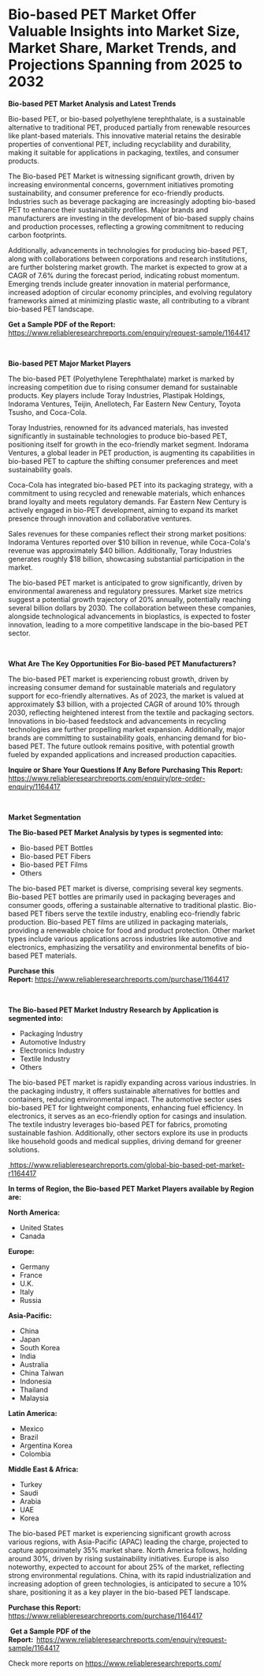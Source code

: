 <p><h1>Bio-based PET Market Offer Valuable Insights into Market Size, Market Share, Market Trends, and Projections Spanning from 2025 to 2032</h1></p><p><strong>Bio-based PET Market Analysis and Latest Trends</strong></p>
<p><p>Bio-based PET, or bio-based polyethylene terephthalate, is a sustainable alternative to traditional PET, produced partially from renewable resources like plant-based materials. This innovative material retains the desirable properties of conventional PET, including recyclability and durability, making it suitable for applications in packaging, textiles, and consumer products.</p><p>The Bio-based PET Market is witnessing significant growth, driven by increasing environmental concerns, government initiatives promoting sustainability, and consumer preference for eco-friendly products. Industries such as beverage packaging are increasingly adopting bio-based PET to enhance their sustainability profiles. Major brands and manufacturers are investing in the development of bio-based supply chains and production processes, reflecting a growing commitment to reducing carbon footprints.</p><p>Additionally, advancements in technologies for producing bio-based PET, along with collaborations between corporations and research institutions, are further bolstering market growth. The market is expected to grow at a CAGR of 7.6% during the forecast period, indicating robust momentum. Emerging trends include greater innovation in material performance, increased adoption of circular economy principles, and evolving regulatory frameworks aimed at minimizing plastic waste, all contributing to a vibrant bio-based PET landscape.</p></p>
<p><strong>Get a Sample PDF of the Report:&nbsp;</strong> <a href="https://www.reliableresearchreports.com/enquiry/request-sample/1164417?utm_campaign=2230&utm_medium=2&utm_source=Github&utm_content=ia&utm_term=24032025&utm_id=bio-based-pet">https://www.reliableresearchreports.com/enquiry/request-sample/1164417</a></p>
<p>&nbsp;</p>
<p><strong>Bio-based PET Major Market Players</strong></p>
<p><p>The bio-based PET (Polyethylene Terephthalate) market is marked by increasing competition due to rising consumer demand for sustainable products. Key players include Toray Industries, Plastipak Holdings, Indorama Ventures, Teijin, Anellotech, Far Eastern New Century, Toyota Tsusho, and Coca-Cola. </p><p>Toray Industries, renowned for its advanced materials, has invested significantly in sustainable technologies to produce bio-based PET, positioning itself for growth in the eco-friendly market segment. Indorama Ventures, a global leader in PET production, is augmenting its capabilities in bio-based PET to capture the shifting consumer preferences and meet sustainability goals. </p><p>Coca-Cola has integrated bio-based PET into its packaging strategy, with a commitment to using recycled and renewable materials, which enhances brand loyalty and meets regulatory demands. Far Eastern New Century is actively engaged in bio-PET development, aiming to expand its market presence through innovation and collaborative ventures.</p><p>Sales revenues for these companies reflect their strong market positions: Indorama Ventures reported over $10 billion in revenue, while Coca-Cola's revenue was approximately $40 billion. Additionally, Toray Industries generates roughly $18 billion, showcasing substantial participation in the market.</p><p>The bio-based PET market is anticipated to grow significantly, driven by environmental awareness and regulatory pressures. Market size metrics suggest a potential growth trajectory of 20% annually, potentially reaching several billion dollars by 2030. The collaboration between these companies, alongside technological advancements in bioplastics, is expected to foster innovation, leading to a more competitive landscape in the bio-based PET sector.</p></p>
<p>&nbsp;</p>
<p><strong>What Are The Key Opportunities For Bio-based PET Manufacturers?</strong></p>
<p><p>The bio-based PET market is experiencing robust growth, driven by increasing consumer demand for sustainable materials and regulatory support for eco-friendly alternatives. As of 2023, the market is valued at approximately $3 billion, with a projected CAGR of around 10% through 2030, reflecting heightened interest from the textile and packaging sectors. Innovations in bio-based feedstock and advancements in recycling technologies are further propelling market expansion. Additionally, major brands are committing to sustainability goals, enhancing demand for bio-based PET. The future outlook remains positive, with potential growth fueled by expanded applications and increased production capacities.</p></p>
<p><strong>Inquire or Share Your Questions If Any Before Purchasing This Report:</strong> <a href="https://www.reliableresearchreports.com/enquiry/pre-order-enquiry/1164417?utm_campaign=2230&utm_medium=2&utm_source=Github&utm_content=ia&utm_term=24032025&utm_id=bio-based-pet">https://www.reliableresearchreports.com/enquiry/pre-order-enquiry/1164417</a></p>
<p>&nbsp;</p>
<p><strong>Market Segmentation</strong></p>
<p><strong>The Bio-based PET Market Analysis by types is segmented into:</strong></p>
<p><ul><li>Bio-based PET Bottles</li><li>Bio-based PET Fibers</li><li>Bio-based PET Films</li><li>Others</li></ul></p>
<p><p>The bio-based PET market is diverse, comprising several key segments. Bio-based PET bottles are primarily used in packaging beverages and consumer goods, offering a sustainable alternative to traditional plastic. Bio-based PET fibers serve the textile industry, enabling eco-friendly fabric production. Bio-based PET films are utilized in packaging materials, providing a renewable choice for food and product protection. Other market types include various applications across industries like automotive and electronics, emphasizing the versatility and environmental benefits of bio-based PET materials.</p></p>
<p><strong>Purchase this Report:&nbsp;</strong><a href="https://www.reliableresearchreports.com/purchase/1164417?utm_campaign=2230&utm_medium=2&utm_source=Github&utm_content=ia&utm_term=24032025&utm_id=bio-based-pet">https://www.reliableresearchreports.com/purchase/1164417</a></p>
<p>&nbsp;</p>
<p><strong>The Bio-based PET Market Industry Research by Application is segmented into:</strong></p>
<p><ul><li>Packaging Industry</li><li>Automotive Industry</li><li>Electronics Industry</li><li>Textile Industry</li><li>Others</li></ul></p>
<p><p>The bio-based PET market is rapidly expanding across various industries. In the packaging industry, it offers sustainable alternatives for bottles and containers, reducing environmental impact. The automotive sector uses bio-based PET for lightweight components, enhancing fuel efficiency. In electronics, it serves as an eco-friendly option for casings and insulation. The textile industry leverages bio-based PET for fabrics, promoting sustainable fashion. Additionally, other sectors explore its use in products like household goods and medical supplies, driving demand for greener solutions.</p></p>
<p><a href="https://www.reliableresearchreports.com/global-bio-based-pet-market-r1164417?utm_campaign=2230&utm_medium=2&utm_source=Github&utm_content=ia&utm_term=24032025&utm_id=bio-based-pet">&nbsp;https://www.reliableresearchreports.com/global-bio-based-pet-market-r1164417</a></p>
<p><strong>In terms of Region, the Bio-based PET Market Players available by Region are:</strong></p>
<p>
    <p> <strong> North America: </strong>
        <ul>
            <li>United States</li>
            <li>Canada</li>
        </ul>
        </p> 
    <p> <strong> Europe: </strong>
        <ul>
            <li>Germany</li>
            <li>France</li>
            <li>U.K.</li>
            <li>Italy</li>
            <li>Russia</li>
        </ul>
        </p> 
    <p> <strong> Asia-Pacific: </strong>
        <ul>
            <li>China</li>
            <li>Japan</li>
            <li>South Korea</li>
            <li>India</li>
            <li>Australia</li>
            <li>China Taiwan</li>
            <li>Indonesia</li>
            <li>Thailand</li>
            <li>Malaysia</li>
        </ul>
        </p> 
    <p> <strong> Latin America: </strong>
        <ul>
            <li>Mexico</li>
            <li>Brazil</li>
            <li>Argentina Korea</li>
            <li>Colombia</li>
        </ul>
        </p> 
    <p> <strong> Middle East & Africa: </strong>
        <ul>
            <li>Turkey</li>
            <li>Saudi</li>
            <li>Arabia</li>
            <li>UAE</li>
            <li>Korea</li>
        </ul>
    </p>
    </p>
<p><p>The bio-based PET market is experiencing significant growth across various regions, with Asia-Pacific (APAC) leading the charge, projected to capture approximately 35% market share. North America follows, holding around 30%, driven by rising sustainability initiatives. Europe is also noteworthy, expected to account for about 25% of the market, reflecting strong environmental regulations. China, with its rapid industrialization and increasing adoption of green technologies, is anticipated to secure a 10% share, positioning it as a key player in the bio-based PET landscape.</p></p>
<p><strong>Purchase this Report: </strong><a href="https://www.reliableresearchreports.com/purchase/1164417?utm_campaign=2230&utm_medium=2&utm_source=Github&utm_content=ia&utm_term=24032025&utm_id=bio-based-pet">https://www.reliableresearchreports.com/purchase/1164417</a></p>
<p>&nbsp;<strong>Get a Sample PDF of the Report:&nbsp;&nbsp;</strong><a href="https://www.reliableresearchreports.com/enquiry/request-sample/1164417?utm_campaign=2230&utm_medium=2&utm_source=Github&utm_content=ia&utm_term=24032025&utm_id=bio-based-pet">https://www.reliableresearchreports.com/enquiry/request-sample/1164417</a></p>
<p><strong></strong></p>
<p>Check more reports on <a href="https://www.reliableresearchreports.com/?utm_campaign=2230&utm_medium=2&utm_source=Github&utm_content=ia&utm_term=24032025&utm_id=bio-based-pet">https://www.reliableresearchreports.com/</a></p>